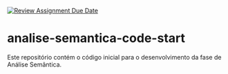 [![Review Assignment Due Date](https://classroom.github.com/assets/deadline-readme-button-22041afd0340ce965d47ae6ef1cefeee28c7c493a6346c4f15d667ab976d596c.svg)](https://classroom.github.com/a/rrp8TBMh)
# analise-semantica-code-start
Este repositório contém o código inicial para o desenvolvimento da fase de Análise Semântica.
